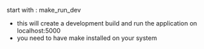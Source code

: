 start with : make_run_dev

* this will create a development build and run the application on localhost:5000
* you need to have make installed on your system 
